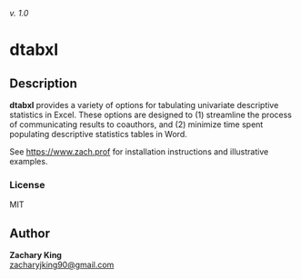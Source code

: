 _v. 1.0_  

dtabxl
==============================================================

Description
-----------

**dtabxl** provides a variety of options for tabulating univariate descriptive statistics in Excel.
These options are designed to (1) streamline the process of communicating results to coauthors, and
(2) minimize time spent populating descriptive statistics tables in Word.

See https://www.zach.prof for installation instructions and illustrative examples.

### License
MIT

Author
------

**Zachary King**  
zacharyjking90@gmail.com  
